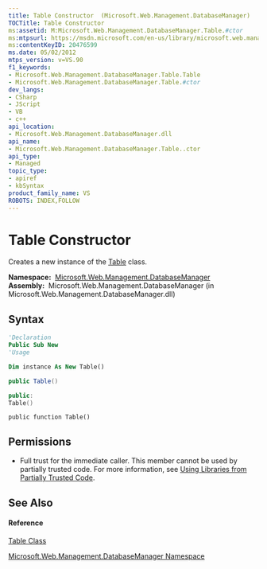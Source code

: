 ```yaml
---
title: Table Constructor  (Microsoft.Web.Management.DatabaseManager)
TOCTitle: Table Constructor
ms:assetid: M:Microsoft.Web.Management.DatabaseManager.Table.#ctor
ms:mtpsurl: https://msdn.microsoft.com/en-us/library/microsoft.web.management.databasemanager.table.table(v=VS.90)
ms:contentKeyID: 20476599
ms.date: 05/02/2012
mtps_version: v=VS.90
f1_keywords:
- Microsoft.Web.Management.DatabaseManager.Table.Table
- Microsoft.Web.Management.DatabaseManager.Table.#ctor
dev_langs:
- CSharp
- JScript
- VB
- c++
api_location:
- Microsoft.Web.Management.DatabaseManager.dll
api_name:
- Microsoft.Web.Management.DatabaseManager.Table..ctor
api_type:
- Managed
topic_type:
- apiref
- kbSyntax
product_family_name: VS
ROBOTS: INDEX,FOLLOW
---
```


# Table Constructor

Creates a new instance of the [Table](table-class-microsoft-web-management-databasemanager.md) class.

**Namespace:**  [Microsoft.Web.Management.DatabaseManager](microsoft-web-management-databasemanager-namespace.md)  
**Assembly:**  Microsoft.Web.Management.DatabaseManager (in Microsoft.Web.Management.DatabaseManager.dll)

## Syntax

``` vb
'Declaration
Public Sub New
'Usage

Dim instance As New Table()
```

``` csharp
public Table()
```

``` c++
public:
Table()
```

``` jscript
public function Table()
```

## Permissions

  - Full trust for the immediate caller. This member cannot be used by partially trusted code. For more information, see [Using Libraries from Partially Trusted Code](https://msdn.microsoft.com/en-us/library/8skskf63\(v=vs.90\)).

## See Also

#### Reference

[Table Class](table-class-microsoft-web-management-databasemanager.md)

[Microsoft.Web.Management.DatabaseManager Namespace](microsoft-web-management-databasemanager-namespace.md)

